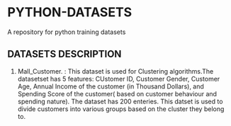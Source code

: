 # PYTHON-DATASETS
A repository for python training datasets

## DATASETS DESCRIPTION
1. Mall_Customer. : This dataset is used for Clustering algorithms.The datasetset has 5 features: CUstomer ID, Customer Gender, Customer Age, Annual Income of the customer (in Thousand Dollars), and Spending Score of the customer( based on customer behaviour and spending nature). The dataset has 200 enteries. This datset is used to divide customers into various groups based on the cluster they belong to.
